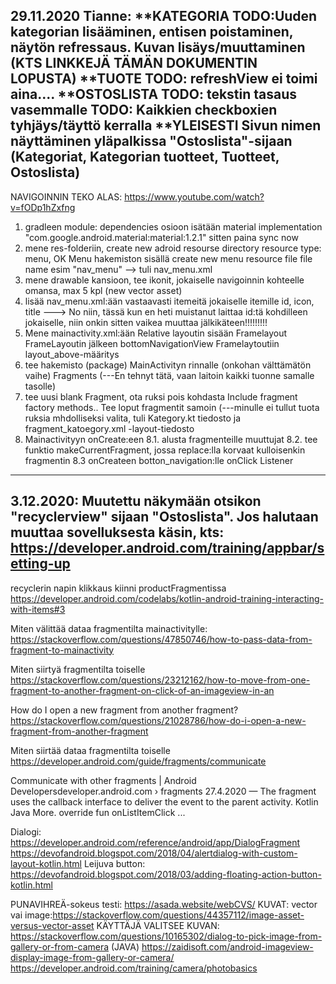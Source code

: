 29.11.2020 Tianne:
**KATEGORIA
 TODO:Uuden kategorian lisääminen, entisen poistaminen, näytön refressaus. Kuvan lisäys/muuttaminen (KTS LINKKEJÄ TÄMÄN DOKUMENTIN LOPUSTA)
**TUOTE
  TODO: refreshView ei toimi aina....
**OSTOSLISTA
   TODO: tekstin tasaus vasemmalle
   TODO: Kaikkien checkboxien tyhjäys/täyttö kerralla
 **YLEISESTI
    Sivun nimen näyttäminen yläpalkissa "Ostoslista"-sijaan  (Kategoriat, Kategorian tuotteet, Tuotteet, Ostoslista)
--------------------------------
NAVIGOINNIN TEKO ALAS: https://www.youtube.com/watch?v=fODp1hZxfng

1) gradleen module: dependencies osioon isätään material 
implementation "com.google.android.material:material:1.2.1"
sitten paina sync now
2) mene res-folderiin, create new adroid resourse directory
resource type: menu, OK
Menu hakemiston sisällä create new menu resource file
file name esim "nav_menu"
--> tuli nav_menu.xml
3) mene drawable kansioon, tee ikonit, jokaiselle navigoinnin kohteelle omansa, max 5 kpl
(new vector asset)
4) lisää nav_menu.xml:ään vastaavasti itemeitä
jokaiselle itemille id, icon, title
---> No niin, tässä kun en heti muistanut laittaa id:tä kohdilleen jokaiselle, niin onkin sitten vaikea muuttaa jälkikäteen!!!!!!!!!
5) Mene mainactivity.xml:ään
Relative layoutin sisään Framelayout
FrameLayoutin jälkeen bottomNavigationView
Framelaytoutiin layout_above-määritys
6) tee  hakemisto (package) MainActivityn rinnalle (onkohan välttämätön vaihe) Fragments
(---En tehnyt tätä, vaan laitoin kaikki tuonne samalle tasolle)
7) tee uusi blank Fragment, ota ruksi pois kohdasta Include fragment factory methods..
Tee loput fragmentit samoin
(---minulle ei tullut tuota ruksia mhdolliseksi valita, tuli Kategory.kt tiedosto ja fragment_katoegory.xml -layout-tiedosto
8) Mainactivityyn onCreate:een 
 8.1. alusta fragmenteille muuttujat
 8.2. tee funktio makeCurrentFragment, jossa replace:lla korvaat kulloisenkin fragmentin
 8.3 onCreateen botton_navigation:lle onClick Listener
------
3.12.2020: Muutettu näkymään otsikon "recyclerview" sijaan "Ostoslista". Jos halutaan muuttaa sovelluksesta käsin, kts: https://developer.android.com/training/appbar/setting-up
-----
recyclerin napin klikkaus kiinni productFragmentissa
    https://developer.android.com/codelabs/kotlin-android-training-interacting-with-items#3

Miten välittää dataa fragmentilta mainactivitylle:
https://stackoverflow.com/questions/47850746/how-to-pass-data-from-fragment-to-mainactivity

Miten siirtyä fragmentilta toiselle
https://stackoverflow.com/questions/23212162/how-to-move-from-one-fragment-to-another-fragment-on-click-of-an-imageview-in-an

How do I open a new fragment from another fragment?
https://stackoverflow.com/questions/21028786/how-do-i-open-a-new-fragment-from-another-fragment

Miten siirtää dataa fragmentilta toiselle
https://developer.android.com/guide/fragments/communicate

Communicate with other fragments | Android Developersdeveloper.android.com › fragments
27.4.2020 — The fragment uses the callback interface to deliver the event to the parent activity. Kotlin Java More. override fun onListItemClick ...

Dialogi:
https://developer.android.com/reference/android/app/DialogFragment
https://devofandroid.blogspot.com/2018/04/alertdialog-with-custom-layout-kotlin.html
Leijuva button:
https://devofandroid.blogspot.com/2018/03/adding-floating-action-button-kotlin.html

PUNAVIHREÄ-sokeus testi: https://asada.website/webCVS/
KUVAT: vector vai image:https://stackoverflow.com/questions/44357112/image-asset-versus-vector-asset
KÄYTTÄJÄ VALITSEE KUVAN: https://stackoverflow.com/questions/10165302/dialog-to-pick-image-from-gallery-or-from-camera
(JAVA) https://zaidisoft.com/android-imageview-display-image-from-gallery-or-camera/
https://developer.android.com/training/camera/photobasics
